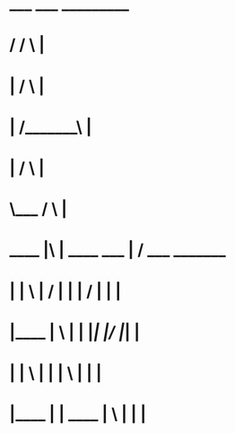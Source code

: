 #   ___       ___      _________
#  /         /   \         |
# |         /     \        |
# |        /_______\       |
# |       /         \      |
#  \\___ /           \     |
#  ____ |\    |   ____  ___    |  /  ___ _______
# |     | \   |  /     |   |   | /  |   |   |
# |____ |  \  | |      |___|   |/   |___|   |
# |     |   \ | |      |   \   |    |       |
# |____ |    \|  \____ |    \  |    |       |
